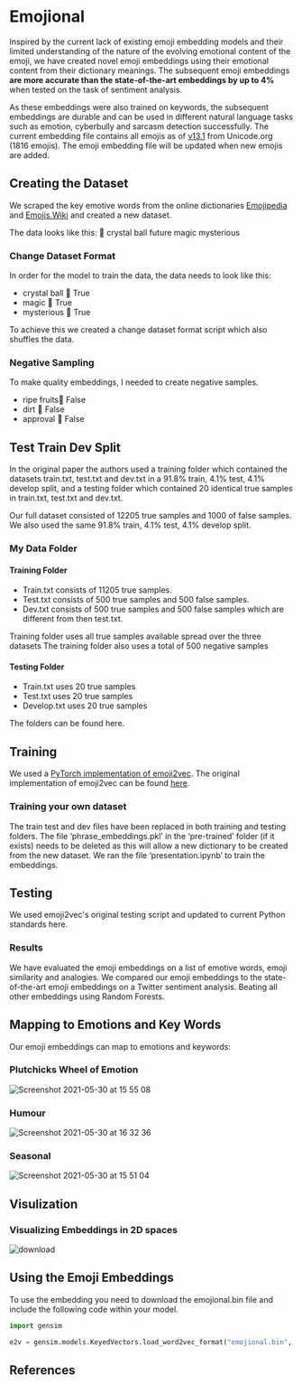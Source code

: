 # Emojional
Inspired by the current lack of existing emoji embedding models and their limited understanding of the nature of the evolving emotional content of the emoji, we have created novel emoji embeddings using their emotional content from their dictionary meanings. The subsequent emoji embeddings **are more accurate than the state-of-the-art embeddings by up to 4%** when tested on the task of sentiment analysis. 

As these embeddings were also trained on keywords, the subsequent embeddings are durable and can be used in different natural language tasks such as emotion, cyberbully and sarcasm detection successfully. The current embedding file contains all emojis as of [v13.1](https://unicode.org/emoji/charts/full-emoji-list.html) from Unicode.org (1816 emojis). The emoji embedding file will be updated when new emojis are added. 

## Creating the Dataset

We scraped the key emotive words from the online dictionaries [Emojipedia](https://emojipedia.org) and [Emojis.Wiki](https://emojis.wiki) and created a new dataset. 

The data looks like this:
🔮	crystal ball	future	magic	mysterious

### Change Dataset Format

In order for the model to train the data, the data needs to look like this:

* crystal ball	🔮	True
* magic	🔮	True
* mysterious	🔮	True

To achieve this we created a change dataset format script which also shuffles the data.

### Negative Sampling

To make quality embeddings, I needed to create negative samples.

* ripe fruits🔮	False
* dirt	🔮	False
* approval	🔮	False

## Test Train Dev Split

In the original paper the authors used a training folder which contained the datasets train.txt, test.txt and dev.txt in a 91.8% train, 4.1% test, 4.1% develop split, and a testing folder which contained 20 identical true samples in train.txt, test.txt and dev.txt. 

Our full dataset consisted of 12205 true samples and 1000 of false samples. We also used the same 91.8% train, 4.1% test, 4.1% develop split.

### My Data Folder

#### Training Folder

* Train.txt consists of 11205 true samples.
* Test.txt consists of 500 true samples and 500 false samples.
* Dev.txt consists of 500 true samples and 500 false samples which are different from then test.txt.

Training folder uses all true samples available spread over the three datasets
The training folder also uses a total of 500 negative samples

#### Testing Folder

* Train.txt uses 20 true samples
* Test.txt uses 20 true samples
* Develop.txt uses 20 true samples

The folders can be found here.

## Training

We used a [PyTorch implementation of emoji2vec](https://github.com/pwiercinski/emoji2vec_pytorch). The original implementation of emoji2vec can be found [here](https://github.com/uclnlp/emoji2vec). 

### Training your own dataset
The train test and dev files have been replaced in both training and testing folders. The file ‘phrase_embeddings.pkl’ in the ‘pre-trained’ folder (if it exists) needs to be deleted as this will allow a new dictionary to be created from the new dataset. We ran the file ‘presentation.ipynb’ to train the embeddings.

## Testing
We used emoji2vec's original testing script and updated to current Python standards here.

### Results
We have evaluated the emoji embeddings on a list of emotive words, emoji similarity and analogies.
We compared our emoji embeddings to the state-of-the-art emoji embeddings on a Twitter sentiment analysis. Beating all other embeddings using Random Forests. 


## Mapping to Emotions and Key Words

Our emoji embeddings can map to emotions and keywords: 

### Plutchicks Wheel of Emotion
![Screenshot 2021-05-30 at 15 55 08](https://user-images.githubusercontent.com/53048127/120110051-046bdc00-c164-11eb-984c-ce45643e8159.png)

### Humour
![Screenshot 2021-05-30 at 16 32 36](https://user-images.githubusercontent.com/53048127/120110279-bc998480-c164-11eb-8208-a8d8ff89adfe.png)

### Seasonal
![Screenshot 2021-05-30 at 15 51 04](https://user-images.githubusercontent.com/53048127/120110044-fa49dd80-c163-11eb-8ca6-a93a53ecacc6.png)



## Visulization

### Visualizing Embeddings in 2D spaces
![download](https://user-images.githubusercontent.com/53048127/117536197-93685700-aff1-11eb-80ae-6bc98a5a8bb4.png)

## Using the Emoji Embeddings

To use the embedding you need to download the emojional.bin file and include the following code within your model.
```python
import gensim

e2v = gensim.models.KeyedVectors.load_word2vec_format("emojional.bin", binary=True)
```

## References

